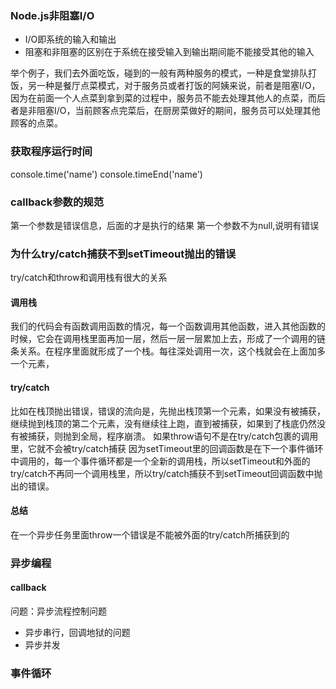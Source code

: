 ### Node.js非阻塞I/O
- I/O即系统的输入和输出
- 阻塞和非阻塞的区别在于系统在接受输入到输出期间能不能接受其他的输入

举个例子，我们去外面吃饭，碰到的一般有两种服务的模式，一种是食堂排队打饭，另一种是餐厅点菜模式，对于服务员或者打饭的阿姨来说，前者是阻塞I/O，因为在前面一个人点菜到拿到菜的过程中，服务员不能去处理其他人的点菜，而后者是非阻塞I/O，当前顾客点完菜后，在厨房菜做好的期间，服务员可以处理其他顾客的点菜。

### 获取程序运行时间
console.time('name')
console.timeEnd('name')
### callback参数的规范
第一个参数是错误信息，后面的才是执行的结果
第一个参数不为null,说明有错误

### 为什么try/catch捕获不到setTimeout抛出的错误
try/catch和throw和调用栈有很大的关系
#### 调用栈
我们的代码会有函数调用函数的情况，每一个函数调用其他函数，进入其他函数的时候，它会在调用栈里面再加一层，然后一层一层累加上去，形成了一个调用的链条关系。在程序里面就形成了一个栈。每往深处调用一次，这个栈就会在上面加多一个元素，
#### try/catch
比如在栈顶抛出错误，错误的流向是，先抛出栈顶第一个元素，如果没有被捕获，继续抛到栈顶的第二个元素，没有继续往上跑，直到被捕获，如果到了栈底仍然没有被捕获，则抛到全局，程序崩溃。
如果throw语句不是在try/catch包裹的调用里，它就不会被try/catch捕获
因为setTimeout里的回调函数是在下一个事件循环中调用的，每一个事件循环都是一个全新的调用栈，所以setTimeout和外面的try/catch不再同一个调用栈里，所以try/catch捕获不到setTimeout回调函数中抛出的错误。
#### 总结
在一个异步任务里面throw一个错误是不能被外面的try/catch所捕获到的
### 异步编程
#### callback
问题：异步流程控制问题
- 异步串行，回调地狱的问题
- 异步并发


### 事件循环